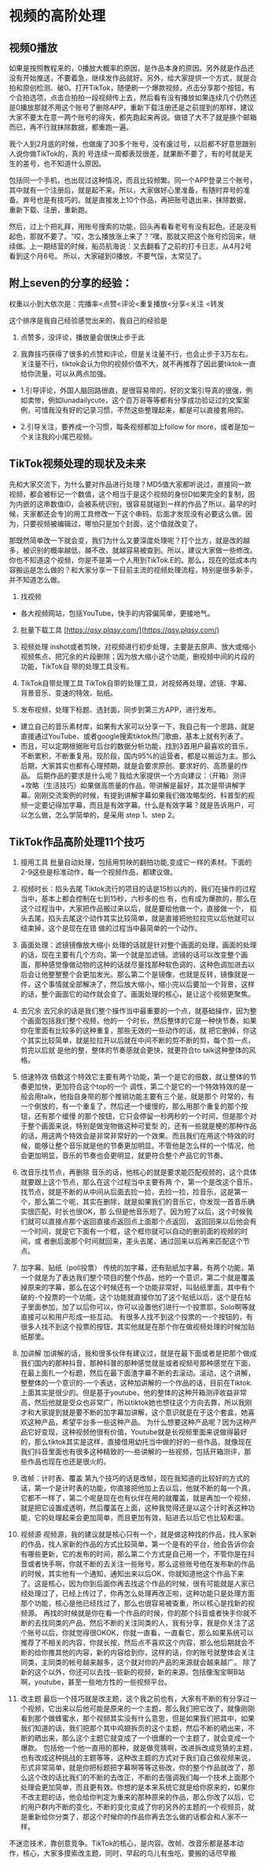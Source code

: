 # 视频的高阶处理   

## 视频0播放
如果是按照教程来的，0播放⼤概率的原因，是作品本身的原因。另外就是作品还没有开始推送，不要着急，继续发作品就好。另外，给⼤家提供⼀个⽅式，就是合拍和原创检测、破0。打开TikTok，随便刷⼀个爆款视频，点击分享那个按钮，有个合拍选项，点击合拍拍⼀段视频传上去，然后看有没有播放如果连续⼏个仍然还是0播放那就不⽤这个账号了删除APP，重新下载注册还是之前提到的那样，建议⼤家不要太在意⼀两个账号的得失，都先跑起来再说。做错了⼤不了就是换个邮箱⽽已，再不⾏就抹除数据，都重跑⼀遍。

我个⼈到2⽉底的时候，也做废了30多个账号，没有废过号，以后都不好意思跟别⼈说你做TikTok的，真的
号连续⼀周都表现很差，就果断不要了，有的号就是天⽣的差号，也不知道什么原因。

包括同⼀个⼿机，也出现过这种情况，⽽且⽐较频繁。同⼀个APP登录三个账号，其中就有⼀个注册后，就是起不来。所以，⼤家做好⼼⾥准备，有随时弃号的准备。弃号也是有技巧的。就是直接发上10个作品，再把账号退出来，抹除数据，重新下载、注册，重新跑。

然后，过上个把礼拜，⽤账号搜索的功能，回头再看看⽼号有没有起⾊。还是没有起⾊，那就不要了。“哎，怎么播放涨上来了？”嘿，那就⼜把这个账号捡回来，继续做。上⼀期结营的时候，船员航海说：⼜去翻看了之前的打卡⽇志，从4⽉2号看到这个⽉6号。
所以，⼤家碰到0播放，不要⽓馁，太常⻅了。

## 附上seven的分享的经验：
权重以⼩到⼤依次是：完播率<点赞<评论<重复播放<分享<关注 <转发

这个排序是我⾃⼰经验感觉出来的，我⾃⼰的经验是
1. 点赞多，没评论，播放量会很快⽌步于此

2. 我靠技巧获得了很多的点赞和评论，但是关注量不⾏，也会⽌步于3万左右。关注量不⾏，tiktok会认为你的视频价值不⼤，就不再推荐了因此要tiktok⼀直给你流量，可以从两点加强。
* 1.引导评论，外国⼈脑回路很直，是很容易带的，好的⽂案引导真的很强，例如卖惨，例如lunadailycute，这个百万哥等等都有分享成功验证过的⽂案案例，可惜我没有好的记录习惯，不然这些整理起来，都是可以直接套⽤的。

* 2.引导关注，要养成⼀个习惯，每条视频都加上follow for more，或者是加⼀个关注我的⼩尾巴视频。

## TikTok视频处理的现状及未来
先和大家交流下，为什么要对作品进行处理？MD5值大家都听说过，直接同一款视频，都会被标记一个数值，这个相当于是这个视频的身份D如果完全的复制，因为内嵌的这串数值ID，会被系统识别，很容易就碰到一样的作品了所以，最早的时候，天家都还会专]的用工具修改一下这个串码。后面才发现没有必要这么做。因为，只要视频被编辑过，哪怕只是加个封面，这个值就改变了。

那既然简单改一下就会变，我们为什么又要深度处理呢？打个比方，就是改的越多，被识别的概率越低，越不改，就越容易被查到。所以，建议大家做一些修改。你也不知道这个视频，你是不是第一个人用到TikTok.E的。那么，现在的低成本内容搬运是怎么做的？和大家分享一下目前主流的视频处理流程，特别是很多新手，并不知道怎么做。

1. 找视频
* 各⼤视频⽹站，包括YouTube，快⼿的内容偏简单，更接地⽓。
2. 批量下载工具 [https://qsy.plqsy.com/](https://qsy.plqsy.com/)
3. 视频处理
 inshot或者剪映，对视频进行初步处理，主要是去原声、放大或缩小视频焦点、把冗余的片段删除；因为放大缩小这个功能，删视频中间的片段的功能，TikTok自 带的处理工具没有。

4. TikTok⾃带处理⼯具
TikTok⾃带的处理⼯具，对视频再处理，滤镜、字幕、背景⾳乐、变速的特效、贴纸。

5. 发布视频，处理下标题、选封⾯，同步到第三⽅APP，进⾏发布。
* 建⽴⾃⼰的⾳乐素材库，如果有⼤家可以分享⼀下，我⾃⼰有⼀个思路，就是直接通过YouTube、或者google搜索tiktok热⻔歌曲，基本上就有列表了。
* ⽽且，可以定期根据账号后台的数据分析功能，找到3⾸⽤户最喜欢的⾳乐，不断累积，不断重复⽤。现阶段，国内95%的运营者，都是以搬运为主。那么后期，⼤家其实也都有⼼理预期，就是会要求原创、要求好的、⾼质量的作品。
后期作品的要求是什么呢？我给⼤家提供⼀个⽅向建议：（开箱）测评+攻略（⽣活技巧）如果做⾼质量的作品，带讲解是最好，其次是带讲解字幕。刚刚交流案例的时候，有提到讲解字幕如果我们做攻略型的、科普型的视频⼀定要记得加字幕，⽽且是有效字幕。什么是有效字幕？就是告诉⽤户，可以怎么做，怎么学简单的，是采⽤ step 1、step 2。

## TikTok作品⾼阶处理11个技巧
1. 擅用工具
批量自动处理，包括用剪映的翻拍功能,变成它一样的素材。下面的2-9这些是标准动作，每一个视频作品，都建议做。

2. 视频时⻓：掐头去尾
Tiktok流⾏的项⽬的话是15秒以内的，我们在操作的过程当中，基本上都会控制在七到15秒，六秒多的也
有，也有成为爆款的，那么在这个过程当中，⼤家把作品搬过来以后，就是要给他做⼀个，直接做⼀个，
掐头去尾，掐头去尾这个动作其实⽐较简单，就是直接把他拉拉完以后他就可以结束掉，这个是现在在错
做的过程当中最简单的⼀个动作。

3. 画⾯处理：滤镜镜像放⼤缩小
处理的话就是针对整个画⾯的处理，画⾯的处理的话，现在主要有⼏个⽅向，第⼀个就是加滤镜。滤镜的话可以改变整个画⾯，那种感觉像做动物的这种的话就尽量找那种软⾊调的，这种⾊调加进去以后会让他整整整个会更加发光。那么第⼆个是镜像，也就是反转，镜像就是⼀件，这个事情就全部解决了，然后放⼤缩⼩，缩⼩完以后要加⼀个背景，这样的话，整个画⾯它的动作就会变了。画⾯处理的核⼼，是让这个视频更聚焦。

4. 去冗余
去冗余的话是我们整个操作当中最重要的⼀个点，就基础操作，因为整个画⾯包括我们整个视频，他的⼀
个时⻓，然后整体的它是⼀种快节奏，如果你在⾥⾯有⽐较多的这种重复，那些⽆效的⼀些动作的话，就
把它删掉，你这个其实⽐较简单，就是拉拉开以后就在中间不断的剪不断的剪，每个剪⼀点，剪完以后就
是他的整，整体的节奏感就会更快，就更符合to talk这种整体的⻛格。

5. 倍速特效
倍数这个特效它主要有两个功能，第⼀个是它的倍数，就让整体的节奏更加快，更加符合这个top的⼀个
调性，第⼆个是它的⼀个特效特效的是⼀般会⽤talk，他指⾃身带的那个推销功能主要有三个是，就是那个
时常的，有⼀个倒放的，有⼀个重复了，然后还⼀个缓慢的，那么⽤那个重复的那个按钮，还有那个缓慢
的那个按钮，它只会停留⼀秒两秒的⼀个时间，但是那个对于整个画⾯来说，特别是做宠物做这种可爱型
的，还有⼀些就是梗的那种作品的话，⽤这两个特效会是⾮常⾮常好的⼀个效果。⽽且我们在⽤这个特效的时候，能够让整个⾳乐就是他的节奏更加明显。不管他是怎么样的⼀个情况，他会更加明显，⾳乐的节奏也会更明显，就更符合整个产品它的节奏。

6. 改⾳乐找节点，再删除
⾳乐的话，他核心的就是要求能匹配视频的，这个具体就要跟上这个节点，那么在这个过程当中主要有两
个，第⼀个是改这个⾳乐，找节点，就是不断的从中间从后⾯去捡⼀捡，去捡⼀捡，捡音乐，这是第⼀
个，那么第⼆个呢，其实在删除，就是如果我们的⾳乐它，你发现⼀⾸⾳乐确实很匹配，时⻓也很OK，那
么但是他⾳乐短了。因为短了以后，这个时候我们就可以直接点那个返回直接点返回点上⾯那个点返回，
返回回来以后他会有⼀个时间，就是它下⾯有⼀个框，这个框你就可以⾃动的删前⾯的视频的时间，或
者删后⾯那个时间就回来，差头去尾，通过回来以后再来匹配这个节点。

7. 加字幕、贴纸（poll投票）
传统的加字幕，还有贴纸加字幕，有两个功能，第一个就是为了表达我们整个项目的整个作品，他的一个意识，第二个就是覆盖掉原来的字幕，那么在这个时候还有一个功能非常好，叫贴纸里面，其中有个破的-个投票的一个功能，这个功能就直接你加了这个贴纸以后，这个是在帖子里面参加，加了以后你可以，你可以设置他们进行一个投票耶，Solo啊等就直接可以和用户形成一些互动。
有很多人找不到这个投票的一-个按钮的，有很多人找不到这个投票的按钮，其实他就是在那个你在做视频处理的时候加贴纸那里。

8. 加讲解
加讲解的话，我和很多伙伴有建议过，就是在最下面或者是把那个做成我们国内的那种抖音，那种科普的那种感觉就是或者视频号那种感觉在下面，在最上面扎一个标题，然后在最下面渣字幕不断的去滚动。滚动，这个讲解，整整体的一个意识的-一个表达，这种加讲解的一个作品的话，目前在Tiktok.上面其实是很少的。但是基于youtube，他的整体的这种开箱测评收益非常高，然后他就是受众也非常广，所以tiktok她也想往这个方向去靠，所以我刚才和大家提到就是要不断的加字幕加讲解，这个意识就是在于这个套盒，她喜欢这种产品，希望平台多一些这种产品。
为什么想要这种产品呢？因为这种产品它好变现，这种视频他很有价值，Youtube就是长视频里面来说做得最好的，那么tiktok其实是这样，直接借用幼托当中做的好的一些作品，就像现在我们抖音里面也有很多这种精致的一-些讲解的一些视频，包括开箱测评，那些作品也现在也还是很火的。

9. 改帧：计时表、覆盖
第九个技巧的话是改帧，现在我知道的⽐较好的⽅式的话，第⼀个是计时表的功能，你直接把他加上去以后，他就不断的每⼀个真，它都不⼀样了，第⼆个呢是现在也有伙伴在⽤的就覆盖，就是再加⼀个视频，就是把它设置成透明，然后覆盖在上⾯，这种我觉得还是以这个计时表这种功能，它的处理起来会更加简单，⽽且更加有效，贴进去以后它也⽐较和谐。

10. 视频源
视频源，我的建议就是核心只有一个，就是做这种找的作品，找人家新的作品，找人家新的作品的方式比较简单，第一个是有的平台，他会告诉你会有哪些更新，它的发布的时间，那么第二个方式是自己用一个，不管你是在抖音或者快手啊，你就不断的去关注一些账号，那么这些账号他在发布新的作品的时候，其实他有一个通知，通知出来以后OK，你就知道他这个作品下来了。这是核心，因为你到后面你再去找这个作品的时候，很有可能就是人家已经处理过了，已经上传过了，你再怎么处理再改正啦，这种功能只是处理方面那个功能，核心是他已经找过了，那么也很容易被查重，所以核心是找新的视频源。
再找的时候就是你在看一个作品的时候，你的那个抖音或者快手你就不断的去找同类的产品，然后不断的关注同类的人，我有分享，我是你关注了这个账号以后，你就觉得很OKOK，你就一直看，一直看它，那么如果系统可以推荐了不相关的内容，你就长按，然后点不喜欢这个内容，那么他后期就会不断的给你推其他的内容，新的内容给到你，这样的话，你的账号就整体会关注同类，主同类的帐号越来越多，这个就对你的产品的来源就会越来越广。
除了新的这个以外，你还可以去找--些新的视频，新的来源，包括像淘宝啊B站啊，youtube，甚至一些地方性的一些视频平台。

11. 改主题
最后一个技巧就是改主题，这个我之前也有，大家有不断的有分享过一个视频，它出来以后他可能是原来的一个主题，那么我们把它改了，就像刚刚看到那个做蜂蜜水，那个视频其实没有什么意思，但是如果我们把其中，如果我们知道的话，我们把那个其中鸡翅拆页的这个主题，然后不断的晒出来，不断的晒出来，那么这个主题它就变成了一个很爆的一个主题了，就会变成一个爆款。
包括他一个他一直用的那种，就是做竞猜啊，改进拆改成竞猜的主题，也有改成这种挑战的主题等等，这种改主题的方式对于我们自己做视频来说，形式非常简单，就是你把标题把字幕啊等等这些改，你的整个作品就改了，那么这个改的话比我们的不断的去改正，不断的去强调我们每一个技术上面那个处理会更加简单，而且更有效。你想的是本来系统它就是给你原来的，如果你不改主题的话，他会给你判定为重来的那种原来的作品，那么你改了以后，它的用户群内不断的变化，不断的变化变成了你的另外的主题的一个视频员，就是重新给你分类了，那这个时候你的作品你再去怎么做的话都会和人家不一样。

不迷恋技术，靠创意竞争。TikTok的核心，是内容。改帧、改音乐都是基本动作，核心，大家多摸索改主题，同时，早起的鸟儿有虫吃，要搬的话尽早搬
